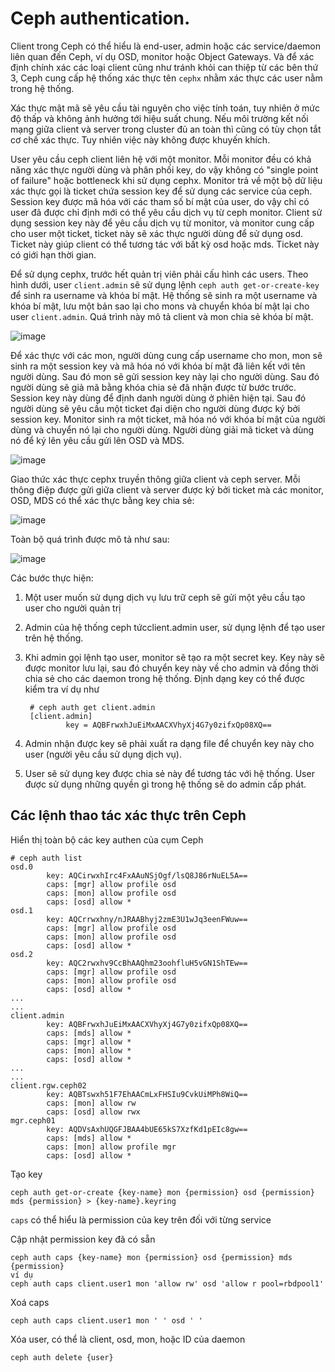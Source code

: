 # Ceph authentication.
Client trong Ceph có thể hiểu là end-user, admin hoặc các service/daemon liên quan đến Ceph, ví dụ OSD, monitor hoặc Object Gateways. Và để xác định chính xác các loại client cũng như tránh khỏi can thiệp từ các bên thứ 3, Ceph cung cấp hệ thống xác thực tên `cephx` nhằm xác thực các user nằm trong hệ thống.

Xác thực mật mã sẽ yêu cầu tài nguyên cho việc tính toán, tuy nhiên ở mức độ thấp và không ảnh hưởng tới hiệu suất chung. Nếu môi trường kết nối mạng giữa client và server trong cluster đủ an toàn thì cũng có tùy chọn tắt cơ chế xác thực. Tuy nhiên việc này không được khuyến khích.

User yêu cầu ceph client liên hệ với một monitor.  Mỗi monitor đều có khả năng xác thực người dùng và phân phối key, do vậy không có "single point of failure" hoặc bottleneck khi sử dụng cephx. Monitor trả về một bộ dữ liệu xác thực gọi là ticket chứa session key để sử dụng các service của ceph. Session key được mã hóa với các tham số bí mật của user, do vậy chỉ có user đã được chỉ định mới có thể yêu cầu dịch vụ từ ceph monitor. Client sử dụng session key này để yêu cầu dịch vụ từ monitor, và monitor cung cấp cho user một ticket, ticket này sẽ xác thực người dùng để sử dụng osd. Ticket này giúp client có thể tương tác với bất kỳ osd hoặc mds. Ticket này có giới hạn thời gian.

Để sử dụng cephx, trước hết quản trị viên phải cấu hình các users. Theo hình dưới, user `client.admin` sẽ sử dụng lệnh `ceph auth get-or-create-key` để sinh ra username và khóa bí mật. Hệ thống sẽ sinh ra một username và khóa bí mật, lưu một bản sao lại cho mons và chuyển khóa bí mật lại cho user `client.admin`. Quá trình này mô tả client và mon chia sẻ khóa bí mật.	

![image](https://user-images.githubusercontent.com/83684068/129035406-35009cec-01e6-420a-9ce6-3522b4fe0237.png)

Để xác thực với các mon, người dùng cung cấp username cho mon, mon sẽ sinh ra một session key và mã hóa nó với khóa bí mật đã liên kết với tên người dùng. Sau đó mon sẽ gửi session key này lại cho người dùng. Sau đó người dùng sẽ giả mã bằng khóa chia sẻ đã nhận được từ bước trước. Session key này dùng để định danh người dùng ở phiên hiện tại. Sau đó người dùng sẽ yêu cầu một ticket đại diện cho người dùng được ký bởi session key. Monitor sinh ra một ticket, mã hóa nó với khóa bí mật của người dùng và chuyển nó lại cho người dùng. Người dùng giải mã ticket và dùng nó để ký lên yêu cầu gửi lên OSD và MDS.

![image](https://user-images.githubusercontent.com/83684068/129035522-d3b24d7c-a158-47a5-a5b6-b5394975c29c.png)

Giao thức xác thực cephx truyền thông giữa client và ceph server. Mỗi thông điệp được gửi giữa client và server được ký bởi ticket mà các monitor, OSD, MDS có thể xác thực bằng key chia sẻ:

![image](https://user-images.githubusercontent.com/83684068/129059709-595b5a64-4da3-4a21-a4b8-61c6fc4035be.png)

Toàn bộ quá trình được mô tả như sau:

![image](https://user-images.githubusercontent.com/83684068/129297598-d76fdb0c-04cd-4c8c-b309-1d83bfa50306.png)

Các bước thực hiện:
1. Một user muốn sử dụng dịch vụ lưu trữ ceph sẽ gửi một yêu cầu tạo user cho người quản trị
2. Admin của hệ thống ceph tứcclient.admin user, sử dụng lệnh để tạo user trên hệ thống.
3. Khi admin gọi lệnh tạo user, monitor sẽ tạo ra một secret key. Key này sẽ được monitor lưu lại, sau đó chuyển key này về cho admin và đồng thời chia sẻ cho các daemon trong hệ thống. Định dạng key có thể được kiểm tra ví dụ như

        # ceph auth get client.admin
        [client.admin]
                key = AQBFrwxhJuEiMxAACXVhyXj4G7y0zifxQp08XQ==
                
4. Admin nhận được key sẽ phải xuất ra dạng file để chuyển key này cho user (người yêu cầu sử dụng dịch vụ).
5. User sẽ sử dụng key được chia sẻ này để tương tác với hệ thống. User được sử dụng những quyền gì trong hệ thống sẽ do admin cấp phát.

## Các lệnh thao tác xác thực trên Ceph

Hiển thị toàn bộ các key authen của cụm Ceph

    # ceph auth list
    osd.0
            key: AQCirwxhIrc4FxAAuNSjOgf/lsQ8J86rNuEL5A==
            caps: [mgr] allow profile osd
            caps: [mon] allow profile osd
            caps: [osd] allow *
    osd.1
            key: AQCrrwxhny/nJRAABhyj2zmE3U1wJq3eenFWuw==
            caps: [mgr] allow profile osd
            caps: [mon] allow profile osd
            caps: [osd] allow *
    osd.2
            key: AQC2rwxhv9CcBhAAQhm23oohfluH5vGN1ShTEw==
            caps: [mgr] allow profile osd
            caps: [mon] allow profile osd
            caps: [osd] allow *
    ...
    ...
    client.admin
            key: AQBFrwxhJuEiMxAACXVhyXj4G7y0zifxQp08XQ==
            caps: [mds] allow *
            caps: [mgr] allow *
            caps: [mon] allow *
            caps: [osd] allow *
    ...
    ...
    client.rgw.ceph02
            key: AQBTswxh51F7EhAACmLxFHSIu9CvkUiMPh8WiQ==
            caps: [mon] allow rw
            caps: [osd] allow rwx
    mgr.ceph01
            key: AQDVsAxhUQGFJBAA4bUE65kS7XzfKd1pEIc8gw==
            caps: [mds] allow *
            caps: [mon] allow profile mgr
            caps: [osd] allow *

Tạo key 

    ceph auth get-or-create {key-name} mon {permission} osd {permission} mds {permission} > {key-name}.keyring

`caps` có thể hiểu là permission của key trên đối với từng service

Cập nhật permission key đã có sẵn

    ceph auth caps {key-name} mon {permission} osd {permission} mds {permission}
    ví dụ
    ceph auth caps client.user1 mon 'allow rw' osd 'allow r pool=rbdpool1'
    
Xoá caps

    ceph auth caps client.user1 mon ' ' osd ' '

Xóa user, có thể là client, osd, mon, hoặc ID của daemon
 
    ceph auth delete {user}
    
    
